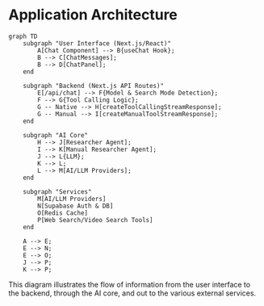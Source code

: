 # Application Architecture

```mermaid
graph TD
    subgraph "User Interface (Next.js/React)"
        A[Chat Component] --> B{useChat Hook};
        B --> C[ChatMessages];
        B --> D[ChatPanel];
    end

    subgraph "Backend (Next.js API Routes)"
        E[/api/chat] --> F{Model & Search Mode Detection};
        F --> G{Tool Calling Logic};
        G -- Native --> H[createToolCallingStreamResponse];
        G -- Manual --> I[createManualToolStreamResponse];
    end

    subgraph "AI Core"
        H --> J[Researcher Agent];
        I --> K[Manual Researcher Agent];
        J --> L{LLM};
        K --> L;
        L --> M[AI/LLM Providers];
    end

    subgraph "Services"
        M[AI/LLM Providers]
        N[Supabase Auth & DB]
        O[Redis Cache]
        P[Web Search/Video Search Tools]
    end

    A --> E;
    E --> N;
    E --> O;
    J --> P;
    K --> P;
```

This diagram illustrates the flow of information from the user interface to the backend, through the AI core, and out to the various external services.